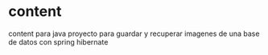# content
content para java
proyecto para guardar y recuperar imagenes de una base de datos con spring hibernate
